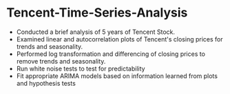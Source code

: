 # Tencent-Time-Series-Analysis
- Conducted a brief analysis of 5 years of Tencent Stock.
- Examined linear and autocorrelation plots of Tencent's closing prices for trends and seasonality.
- Performed log transformation and differencing of closing prices to remove trends and seasonality.
- Run white noise tests to test for predictability
- Fit appropriate ARIMA models based on information learned from plots and hypothesis tests
